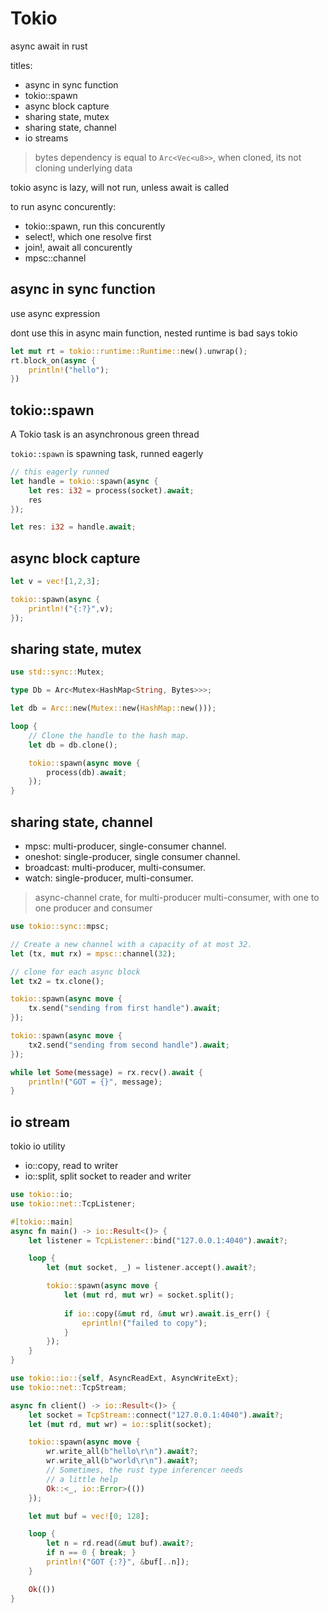 # Tokio

async await in rust

titles:

- async in sync function
- tokio::spawn
- async block capture
- sharing state, mutex
- sharing state, channel
- io streams

> bytes dependency is equal to `Arc<Vec<u8>>`, when cloned, its not cloning underlying data

tokio async is lazy, will not run, unless await is called

to run async concurently:

- tokio::spawn, run this concurently
- select!, which one resolve first
- join!, await all concurently
- mpsc::channel

## async in sync function

use async expression

dont use this in async main function,
nested runtime is bad says tokio

```rust
let mut rt = tokio::runtime::Runtime::new().unwrap();
rt.block_on(async {
    println!("hello");
})
```

## tokio::spawn

A Tokio task is an asynchronous green thread

`tokio::spawn` is spawning task, runned eagerly

```rust
// this eagerly runned
let handle = tokio::spawn(async {
    let res: i32 = process(socket).await;
    res
});

let res: i32 = handle.await;
```

## async block capture

```rust
let v = vec![1,2,3];

tokio::spawn(async {
    println!("{:?}",v);
});
```

## sharing state, mutex

```rust
use std::sync::Mutex;

type Db = Arc<Mutex<HashMap<String, Bytes>>>;

let db = Arc::new(Mutex::new(HashMap::new()));

loop {
    // Clone the handle to the hash map.
    let db = db.clone();

    tokio::spawn(async move {
        process(db).await;
    });
}
```

## sharing state, channel

- mpsc: multi-producer, single-consumer channel.
- oneshot: single-producer, single consumer channel.
- broadcast: multi-producer, multi-consumer.
- watch: single-producer, multi-consumer.

> async-channel crate, for multi-producer multi-consumer, with one to one producer and consumer

```rust
use tokio::sync::mpsc;

// Create a new channel with a capacity of at most 32.
let (tx, mut rx) = mpsc::channel(32);

// clone for each async block
let tx2 = tx.clone();

tokio::spawn(async move {
    tx.send("sending from first handle").await;
});

tokio::spawn(async move {
    tx2.send("sending from second handle").await;
});

while let Some(message) = rx.recv().await {
    println!("GOT = {}", message);
}
```

## io stream

tokio io utility

- io::copy, read to writer
- io::split, split socket to reader and writer

```rust
use tokio::io;
use tokio::net::TcpListener;

#[tokio::main]
async fn main() -> io::Result<()> {
    let listener = TcpListener::bind("127.0.0.1:4040").await?;

    loop {
        let (mut socket, _) = listener.accept().await?;

        tokio::spawn(async move {
            let (mut rd, mut wr) = socket.split();
    
            if io::copy(&mut rd, &mut wr).await.is_err() {
                eprintln!("failed to copy");
            }
        });
    }
}

use tokio::io::{self, AsyncReadExt, AsyncWriteExt};
use tokio::net::TcpStream;

async fn client() -> io::Result<()> {
    let socket = TcpStream::connect("127.0.0.1:4040").await?;
    let (mut rd, mut wr) = io::split(socket);

    tokio::spawn(async move {
        wr.write_all(b"hello\r\n").await?;
        wr.write_all(b"world\r\n").await?;
        // Sometimes, the rust type inferencer needs
        // a little help
        Ok::<_, io::Error>(())
    });

    let mut buf = vec![0; 128];

    loop {
        let n = rd.read(&mut buf).await?;
        if n == 0 { break; }
        println!("GOT {:?}", &buf[..n]);
    }

    Ok(())
}
```
